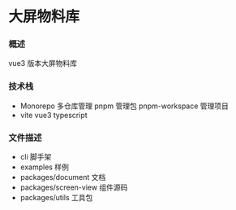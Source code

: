 # 大屏物料库

### 概述

vue3 版本大屏物料库

### 技术栈
* Monorepo 多仓库管理 pnpm 管理包 pnpm-workspace 管理项目
* vite vue3 typescript

### 文件描述

* cli 脚手架
* examples 样例
* packages/document 文档
* packages/screen-view 组件源码
* packages/utils 工具包
